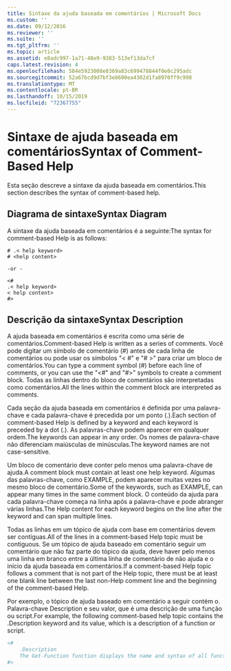 ```yaml
---
title: Sintaxe da ajuda baseada em comentários | Microsoft Docs
ms.custom: ''
ms.date: 09/12/2016
ms.reviewer: ''
ms.suite: ''
ms.tgt_pltfrm: ''
ms.topic: article
ms.assetid: e8adc997-1a71-48e9-9383-513ef13da7cf
caps.latest.revision: 4
ms.openlocfilehash: 584e5923008e8369a83c699478844f0e0c295adc
ms.sourcegitcommit: 52a67bcd9d7bf3e8600ea4302d1fa8970ff9c998
ms.translationtype: MT
ms.contentlocale: pt-BR
ms.lasthandoff: 10/15/2019
ms.locfileid: "72367755"
---
```

# <a name="syntax-of-comment-based-help"></a><span data-ttu-id="75683-102">Sintaxe de ajuda baseada em comentários</span><span class="sxs-lookup"><span data-stu-id="75683-102">Syntax of Comment-Based Help</span></span>

<span data-ttu-id="75683-103">Esta seção descreve a sintaxe da ajuda baseada em comentários.</span><span class="sxs-lookup"><span data-stu-id="75683-103">This section describes the syntax of comment-based help.</span></span>

## <a name="syntax-diagram"></a><span data-ttu-id="75683-104">Diagrama de sintaxe</span><span class="sxs-lookup"><span data-stu-id="75683-104">Syntax Diagram</span></span>

 <span data-ttu-id="75683-105">A sintaxe da ajuda baseada em comentários é a seguinte:</span><span class="sxs-lookup"><span data-stu-id="75683-105">The syntax for comment-based Help is as follows:</span></span>

```
# .< help keyword>
# <help content>

-or -

<#
.< help keyword>
< help content>
#>
```

## <a name="syntax-description"></a><span data-ttu-id="75683-106">Descrição da sintaxe</span><span class="sxs-lookup"><span data-stu-id="75683-106">Syntax Description</span></span>

 <span data-ttu-id="75683-107">A ajuda baseada em comentários é escrita como uma série de comentários.</span><span class="sxs-lookup"><span data-stu-id="75683-107">Comment-based Help is written as a series of comments.</span></span> <span data-ttu-id="75683-108">Você pode digitar um símbolo de comentário (#) antes de cada linha de comentários ou pode usar os símbolos "\< #" e "# >" para criar um bloco de comentários.</span><span class="sxs-lookup"><span data-stu-id="75683-108">You can type a comment symbol (#) before each line of comments, or you can use the "\<#" and "#>" symbols to create a comment block.</span></span> <span data-ttu-id="75683-109">Todas as linhas dentro do bloco de comentários são interpretadas como comentários.</span><span class="sxs-lookup"><span data-stu-id="75683-109">All the lines within the comment block are interpreted as comments.</span></span>

 <span data-ttu-id="75683-110">Cada seção da ajuda baseada em comentários é definida por uma palavra-chave e cada palavra-chave é precedida por um ponto (.).</span><span class="sxs-lookup"><span data-stu-id="75683-110">Each section of comment-based Help is defined by a keyword and each keyword is preceded by a dot (.).</span></span> <span data-ttu-id="75683-111">As palavras-chave podem aparecer em qualquer ordem.</span><span class="sxs-lookup"><span data-stu-id="75683-111">The keywords can appear in any order.</span></span> <span data-ttu-id="75683-112">Os nomes de palavra-chave não diferenciam maiúsculas de minúsculas.</span><span class="sxs-lookup"><span data-stu-id="75683-112">The keyword names are not case-sensitive.</span></span>

 <span data-ttu-id="75683-113">Um bloco de comentário deve conter pelo menos uma palavra-chave de ajuda.</span><span class="sxs-lookup"><span data-stu-id="75683-113">A comment block must contain at least one help keyword.</span></span> <span data-ttu-id="75683-114">Algumas das palavras-chave, como EXAMPLE, podem aparecer muitas vezes no mesmo bloco de comentário.</span><span class="sxs-lookup"><span data-stu-id="75683-114">Some of the keywords, such as EXAMPLE, can appear many times in the same comment block.</span></span> <span data-ttu-id="75683-115">O conteúdo da ajuda para cada palavra-chave começa na linha após a palavra-chave e pode abranger várias linhas.</span><span class="sxs-lookup"><span data-stu-id="75683-115">The Help content for each keyword begins on the line after the keyword and can span multiple lines.</span></span>

 <span data-ttu-id="75683-116">Todas as linhas em um tópico de ajuda com base em comentários devem ser contíguas.</span><span class="sxs-lookup"><span data-stu-id="75683-116">All of the lines in a comment-based Help topic must be contiguous.</span></span> <span data-ttu-id="75683-117">Se um tópico de ajuda baseado em comentário seguir um comentário que não faz parte do tópico da ajuda, deve haver pelo menos uma linha em branco entre a última linha de comentário de não ajuda e o início da ajuda baseada em comentários.</span><span class="sxs-lookup"><span data-stu-id="75683-117">If a comment-based Help topic follows a comment that is not part of the Help topic, there must be at least one blank line between the last non-Help comment line and the beginning of the comment-based Help.</span></span>

 <span data-ttu-id="75683-118">Por exemplo, o tópico de ajuda baseado em comentário a seguir contém o. Palavra-chave Description e seu valor, que é uma descrição de uma função ou script.</span><span class="sxs-lookup"><span data-stu-id="75683-118">For example, the following comment-based help topic contains the .Description keyword and its value, which is a description of a function or script.</span></span>

```powershell
<#
    .Description
    The Get-Function function displays the name and syntax of all functions in the session.
#>
```